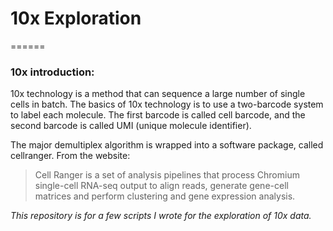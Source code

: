 # 10x Exploration
======

### 10x introduction:
10x technology is a method that can sequence a large number of single cells in batch.
The basics of 10x technology is to use a two-barcode system to label each molecule. 
The first barcode is called cell barcode, and the second barcode is called UMI (unique molecule identifier).

The major demultiplex algorithm is wrapped into a software package, called cellranger.
From the website:
> Cell Ranger is a set of analysis pipelines that process Chromium single-cell RNA-seq output to align reads, 
> generate gene-cell matrices and perform clustering and gene expression analysis.

*This repository is for a few scripts I wrote for the exploration of 10x data.*
